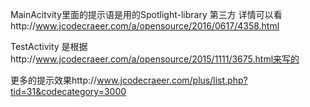 MainAcitvity里面的提示语是用的Spotlight-library 第三方 
详情可以看http://www.jcodecraeer.com/a/opensource/2016/0617/4358.html

TestActivity 是根据http://www.jcodecraeer.com/a/opensource/2015/1111/3675.html来写的


更多的提示效果http://www.jcodecraeer.com/plus/list.php?tid=31&codecategory=3000